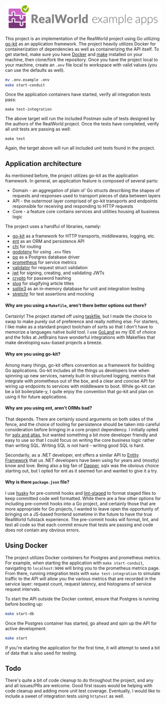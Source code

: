 ![realworld_logo](/realworld-dual-mode.png)

This project is an implementation of the RealWorld project using Go utilizing [go-kit](https://gokit.io/) as an
application framework.
The project heavily utilizes Docker for containerization of dependencies as well as containerizing the API itself.
To get started, make sure you have [Docker](https://www.docker.com/) and [make](https://www.gnu.org/software/make/)
installed on your machine, then clone/fork the repository. Once you have the project
local to your machine, create an `.env` file local to workspace with valid values (you can use the defaults as well).

```bash
mv .env.example .env
make start-conduit
```

Once the application containers have started, verify all integration tests pass:

```
make test-integration
```

The above target will run the included Postman suite of tests designed by the authors of the RealWorld project.
Once the tests have completed, verify all unit tests are passing as well:

```
make test
```

Again, the target above will run all included unit tests found in the project.

## Application architecture

As mentioned before, the project utilizes go-kit as the application framework. In general, an application feature is
composed of several parts:

- Domain - an aggregation of plain ol' Go structs describing the shapes of requests and responses used to transport
  pieces of data between layers
- API - the outermost layer comprised of go-kit transports and endpoints responsible for receiving and responding to
  HTTP requests
- Core - a feature core contains services and utilities housing all business logic

The project uses a handful of libraries, namely:

- [go-kit](https://gokit.io/) as a framework for HTTP transports, middlewares, logging, etc.
- [ent](https://entgo.io/) as an ORM and persistence API
- [chi](https://github.com/go-chi/chi) for routing
- [godotenv](https://github.com/joho/godotenv) for using `.env` files
- [pq](https://github.com/lib/pq) as a Postgres database driver
- [prometheus](https://github.com/prometheus/client_golang/prometheus) for service metrics
- [validator](https://github.com/go-playground/validator/v10) for request struct validation
- [jwt](https://github.com/golang-jwt/jwt) for signing, creating, and validating JWTs
- [crypto](https://golang.org/x/crypto) for password hashing
- [slug](https://github.com/gosimple/slug) for slugifying article titles
- [sqlite3](https://github.com/mattn/go-sqlite3) as an in-memory database for unit and integration testing
- [stretchr](https://github.com/stretchr/testify) for test assertions and mocking

#### Why are you using a `Makefile`, aren't there better options out there?

Certainly! The project started off using [taskfile](https://taskfile.dev/#/), but I made the choice
to swap to make purely out of preference and really nothing else. For starters, I like make as a standard project
toolchain
of sorts so that I don't have to memorize a languages native build tool. I use [GoLand](https://www.jetbrains.com/go/)
as my IDE of choice
and the folks at JetBrains have wonderful integrations with Makefiles that make developing `make`-based projects a
breeze.

#### Why are you using go-kit?

Among many things, go-kit offers convention as a framework for building Go applications. Go-kit includes all the things
us
developers love when spinning up new services, namely built-in structured logging, metrics that integrate with
prometheus out of the box,
and a clear and concise API for wiring up endpoints to services with middleware to boot. While go-kit can be a bit
boilerplate-y, I quite
enjoy the convention that go-kit and plan on using it for future applications.

#### Why are you using ent, aren't ORMs bad?

That depends. There are certainly sound arguments on both sides of the fence, and the choice of tooling for persistence
should
be taken into careful consideration before bringing in a core project dependency. I initially opted
for [sqlx and atlas](https://github.com/JoeyMckenzie/realworld-go-kit/tree/archive/sqlx),
but wanted something a bit more developer friendly and easy to use so that I could focus on writing the core business
logic
rather than writing SQL. Writing SQL is not hard - writing good SQL is hard.

Secondarily, as a .NET developer, ent offers a similar API
to [Entity Framework](https://docs.microsoft.com/en-us/ef/core/) that us
.NET developers have been using for years
and (mostly) know and love. Being also a big fan of [Dapper](https://github.com/DapperLib/Dapper), sqlx was the obvious
choice starting out, but I opted for ent as it seemed fun and wanted to give it a try.

#### Why is there `package.json` file?

I use [husky](https://github.com/typicode/husky) for pre-commit hooks
and [lint-staged](https://www.npmjs.com/package/lint-staged)
to format staged files to keep committed code well formatted. While there are a few other options for including
pre-commit hooks
into a Go project, and certainly those that are more appropriate for Go projects, I wanted to leave open the opportunity
of bringing on a JS-based frontend sometime in the future to have the true RealWorld fullstack experience. The
pre-commit hooks will format, lint, and test all code so that each commit ensure that tests are passing and code does
not contain
any obvious errors.

## Using Docker

The project utilizes Docker containers for Postgres and prometheus metrics. For example, when starting the
application with `make start-conduit`, navigating to `localhost:9090` will bring you to the prometheus metrics page.
From there,
running integration tests with `make test-integration` to simulate traffic to the API will allow you the various metrics
that are recorded in the service layer: request count, request latency, and histograms of service request intervals.

To start the API outside the Docker context, ensure that Postgres is running before booting up:

```bash
make start-db
```

Once the Postgres container has started, go ahead and spin up the API for active development:

```bash
make start
```

If you're starting the application for the first time, it will attempt to seed a bit of data that is also used for
testing.

## Todo

There's quite a bit of code cleanup to do throughout the project, and any and all issues/PRs are welcome. Good first issues
would be helping with code cleanup and adding more unit test coverage. Eventually, I would like to include a sweet of integration tests using `httptest` as well.